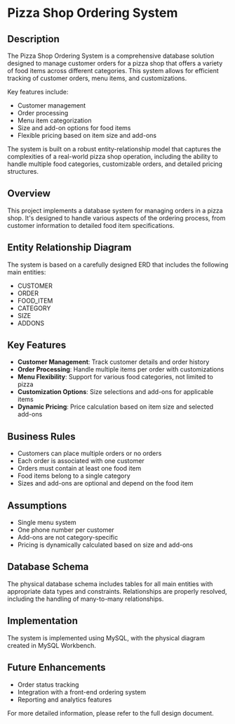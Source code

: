 # Pizza Shop Ordering System

## Description

The Pizza Shop Ordering System is a comprehensive database solution designed to manage customer orders for a pizza shop that offers a variety of food items across different categories. This system allows for efficient tracking of customer orders, menu items, and customizations.

Key features include:
- Customer management
- Order processing
- Menu item categorization
- Size and add-on options for food items
- Flexible pricing based on item size and add-ons

The system is built on a robust entity-relationship model that captures the complexities of a real-world pizza shop operation, including the ability to handle multiple food categories, customizable orders, and detailed pricing structures.

## Overview

This project implements a database system for managing orders in a pizza shop. It's designed to handle various aspects of the ordering process, from customer information to detailed food item specifications.

## Entity Relationship Diagram

The system is based on a carefully designed ERD that includes the following main entities:
- CUSTOMER
- ORDER
- FOOD_ITEM
- CATEGORY
- SIZE
- ADDONS

## Key Features

- **Customer Management**: Track customer details and order history
- **Order Processing**: Handle multiple items per order with customizations
- **Menu Flexibility**: Support for various food categories, not limited to pizza
- **Customization Options**: Size selections and add-ons for applicable items
- **Dynamic Pricing**: Price calculation based on item size and selected add-ons

## Business Rules

- Customers can place multiple orders or no orders
- Each order is associated with one customer
- Orders must contain at least one food item
- Food items belong to a single category
- Sizes and add-ons are optional and depend on the food item

## Assumptions

- Single menu system
- One phone number per customer
- Add-ons are not category-specific
- Pricing is dynamically calculated based on size and add-ons

## Database Schema

The physical database schema includes tables for all main entities with appropriate data types and constraints. Relationships are properly resolved, including the handling of many-to-many relationships.

## Implementation

The system is implemented using MySQL, with the physical diagram created in MySQL Workbench.

## Future Enhancements

- Order status tracking
- Integration with a front-end ordering system
- Reporting and analytics features

For more detailed information, please refer to the full design document.